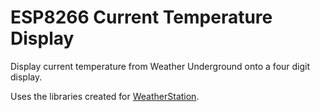 # ESP8266 Current Temperature Display

Display current temperature from Weather Underground onto a four digit display.

Uses the libraries created for [WeatherStation](https://blog.squix.org/weatherstation-getting-code-adapting-it).
